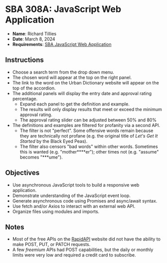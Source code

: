 # SBA 308A: JavaScript Web Application

* **Name**: Richard Tillies
* **Date**: March 8, 2024
* **Requirements**: [SBA JavaScript Web Application](docs/sba-js-web-application.pdf)

## Instructions

* Choose a search term from the drop down menu.
* The chosen word will appear at the top on the right panel.
* The link to the word on the Urban Dictionary website will appear on the top of the accordion.
* The additional panels will display the entry date and approval rating percentage.
  * Expand each panel to get the definition and example.
  * The results will only display results that meet or exceed the minimum approval rating.
  * The approval rating slider can be adjusted between 50% and 80%
* The definitions and examples are filtered for profanity via a second API.
  * The filter is not "perfect". Some offensive words remain because they are technically not profane (e.g. the original title of *Let's Get It Started* by the Black Eyed Peas).
  * The filter also censors "bad words" within other words. Sometimes this is wanted (e.g. "mother\*\*\*\*er"); other times not (e.g. "assume" becomes "\*\*\*ume"). 

## Objectives

* Use asynchronous JavaScript tools to build a responsive web application.
* Demonstrate understanding of the JavaScript event loop.
* Generate asynchronous code using Promises and async/await syntax.
* Use fetch and/or Axios to interact with an external web API.
* Organize files using modules and imports.

## Notes

* Most of the free APIs on the [RapidAPI](https://rapidapi.com/hub) website did not have the ability to make POST, PUT, or PATCH requests.
* A few *freemium* APIs had POST capabilities, but the daily or monthly limits were very low and required a credit card to subscribe.